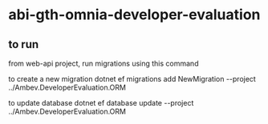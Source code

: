 # abi-gth-omnia-developer-evaluation

## to run

from web-api project, run migrations using this command

to create a new migration
dotnet ef migrations add NewMigration --project ../Ambev.DeveloperEvaluation.ORM

to update database
dotnet ef database update --project ../Ambev.DeveloperEvaluation.ORM